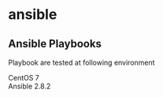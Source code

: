# ansible
## Ansible Playbooks
Playbook are tested at following environment

CentOS 7  
Ansible 2.8.2  

